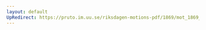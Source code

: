 ```yaml
---
layout: default
UpRedirect: https://pruto.im.uu.se/riksdagen-motions-pdf/1869/mot_1869__fk__12.pdf
---
```


